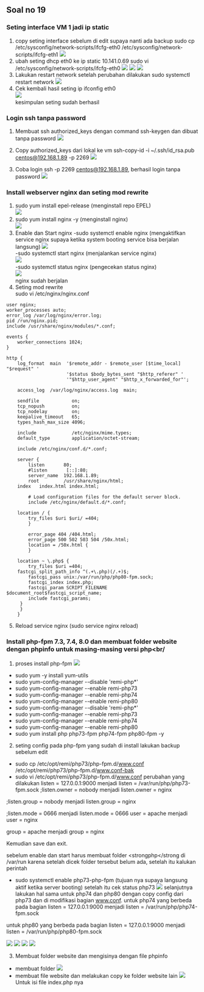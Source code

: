 
## Soal no 19

### Seting interface VM 1 jadi ip static
1) copy seting interface sebelum di edit supaya nanti ada backup
sudo cp /etc/sysconfig/network-scripts/ifcfg-eth0 /etc/sysconfig/network-scripts/ifcfg-eth1
![](https://github.com/batarok/barkah-simulasi-2022/blob/main/set-ip-statik1.png)
2) ubah seting dhcp eth0 ke ip static 10.141.0.69
sudo vi /etc/sysconfig/network-scripts/ifcfg-eth0
![](https://github.com/batarok/barkah-simulasi-2022/blob/main/set-ip-statik2.png)
![](https://github.com/batarok/barkah-simulasi-2022/blob/main/set-ip-statik3.png) 
![](https://github.com/batarok/barkah-simulasi-2022/blob/main/set-ip-statik4.png) 
3) Lakukan restart network setelah perubahan dilakukan
sudo systemctl restart network
![](https://github.com/batarok/barkah-simulasi-2022/blob/main/set-ip-statik5.png)
4) Cek kembali hasil seting ip
ifconfig eth0
\
![](https://github.com/batarok/barkah-simulasi-2022/blob/main/set-ip-statik6.png)
\
kesimpulan seting sudah berhasil
### Login ssh tanpa password
1) Membuat ssh authorized_keys dengan command ssh-keygen dan dibuat tanpa password
![](https://github.com/batarok/barkah-simulasi-2022/blob/main/ssh-keygen.png)

2) Copy authorized_keys dari lokal ke vm ssh-copy-id -i ~/.ssh/id_rsa.pub centos@192.168.1.89 -p 2269
![](https://github.com/batarok/barkah-simulasi-2022/blob/main/ssh2.png)
3) Coba login ssh -p 2269 centos@192.168.1.89, berhasil login tanpa password
![](https://github.com/batarok/barkah-simulasi-2022/blob/main/ssh3.png) 

### Install webserver nginx dan seting mod rewrite
1) sudo yum install epel-release (menginstall repo EPEL)
\
![](https://github.com/batarok/barkah-simulasi-2022/blob/main/epel-release.png) 
2) sudo yum install nginx -y (menginstall nginx)
\
![](https://github.com/batarok/barkah-simulasi-2022/blob/main/install-nginx.png) 
3) Enable dan Start nginx
-sudo systemctl enable nginx (mengaktifkan service nginx supaya ketika system booting service bisa berjalan langsung)
![](https://github.com/batarok/barkah-simulasi-2022/blob/main/enable-nginx.png) 
\
-sudo systemctl start nginx (menjalankan service nginx)
\
![](https://github.com/batarok/barkah-simulasi-2022/blob/main/start-nginx.png)
\
-sudo systemctl status nginx (pengecekan status nginx)
\
![](https://github.com/batarok/barkah-simulasi-2022/blob/main/status-nginx.png)
\
nginx sudah berjalan
4) Seting mod rewrite
\
sudo vi /etc/nginx/nginx.conf
```plaintext
user nginx;
worker_processes auto;
error_log /var/log/nginx/error.log;
pid /run/nginx.pid;
include /usr/share/nginx/modules/*.conf;

events {
    worker_connections 1024;
}

http {
    log_format  main  '$remote_addr - $remote_user [$time_local] "$request" '
                      '$status $body_bytes_sent "$http_referer" '
                      '"$http_user_agent" "$http_x_forwarded_for"';

    access_log  /var/log/nginx/access.log  main;

    sendfile            on;
    tcp_nopush          on;
    tcp_nodelay         on;
    keepalive_timeout   65;
    types_hash_max_size 4096;

    include             /etc/nginx/mime.types;
    default_type        application/octet-stream;

    include /etc/nginx/conf.d/*.conf;

    server {
        listen       80;
        #listen       [::]:80;
        server_name  192.168.1.89;
        root         /usr/share/nginx/html;
	index	index.html index.html;

        # Load configuration files for the default server block.
        include /etc/nginx/default.d/*.conf;

	location / {
        try_files $uri $uri/ =404;
    	}
	
        error_page 404 /404.html;
        error_page 500 502 503 504 /50x.html;
        location = /50x.html {
        }

	location ~ \.php$ {
        try_files $uri =404;
	fastcgi_split_path_info ^(.+\.php)(/.+)$;
        fastcgi_pass unix:/var/run/php/php80-fpm.sock;
        fastcgi_index index.php;
        fastcgi_param SCRIPT_FILENAME $document_root$fastcgi_script_name;
        include fastcgi_params;
   	 } 
   	 }
   	}
```

5) Reload service nginx (sudo service nginx reload)
### Install php-fpm 7.3, 7.4, 8.0 dan membuat folder website dengan phpinfo untuk masing-masing versi php<br/
1) proses install php-fpm
![](https://github.com/batarok/barkah-simulasi-2022/blob/main/install-remi-repo.png) 
- sudo yum -y install yum-utils
- sudo yum-config-manager --disable 'remi-php*'
- sudo yum-config-manager --enable remi-php73
- sudo yum-config-manager --enable remi-php74
- sudo yum-config-manager --enable remi-php80
- sudo yum-config-manager --disable 'remi-php*'
- sudo yum-config-manager --enable remi-php73
- sudo yum-config-manager --enable remi-php74
- sudo yum-config-manager --enable remi-php80
- sudo yum install php php73-fpm php74-fpm php80-fpm -y

2) seting config pada php-fpm yang sudah di install
lakukan backup sebelum edit
- sudo cp /etc/opt/remi/php73/php-fpm.d/www.conf /etc/opt/remi/php73/php-fpm.d/www.conf-bak
- sudo vi /etc/opt/remi/php73/php-fpm.d/www.conf
perubahan yang dilakukan
listen = 127.0.0.1:9000 menjadi listen = /var/run/php/php73-fpm.sock
;listen.owner = nobody menjadi listen.owner = nginx

;listen.group = nobody menjadi listen.group = nginx

;listen.mode = 0666 menjadi listen.mode = 0666
user = apache menjadi user = nginx

group = apache menjadi group = nginx

Kemudian save dan exit.


sebelum enable dan start harus membuat folder <strongphp</strong di /var/run karena setelah dicek folder tersebut belum ada, setelah itu kalukan perintah
- sudo systemctl enable php73-php-fpm (tujuan nya supaya langsung aktif ketika server booting) setelah itu cek status php73
![](https://github.com/batarok/barkah-simulasi-2022/blob/main/php73.png
) 
selanjutnya lakukan hal sama untuk php74 dan php80 dengan copy config dari php73 dan di modifikasi bagian www.conf.
untuk php74 yang berbeda pada bagian
listen = 127.0.0.1:9000 menjadi listen = /var/run/php/php74-fpm.sock

untuk php80 yang berbeda pada bagian
listen = 127.0.0.1:9000 menjadi listen = /var/run/php/php80-fpm.sock

![](https://github.com/batarok/barkah-simulasi-2022/blob/main/php74-1.png) 
![](https://github.com/batarok/barkah-simulasi-2022/blob/main/php74-2.png
) 
![](https://github.com/batarok/barkah-simulasi-2022/blob/main/php80-1.png
) 
![](https://github.com/batarok/barkah-simulasi-2022/blob/main/php80-2.png
) 

3) Membuat folder website dan mengisinya dengan file phpinfo
- membuat folder
![](https://github.com/batarok/barkah-simulasi-2022/blob/main/folder-web.png
)
- membuat file website dan melakukan copy ke folder website lain 
![](https://github.com/batarok/barkah-simulasi-2022/blob/main/file%20website.png
) 
Untuk isi file index.php nya
<?php phpinfo(); ?

4) melakukan seting nginx website 73 74 & 80
nginx website 73
location ~ /73 {
        try_files /73/$uri /73/$uri/ /73/index.php?q=$uri&$args;

		location ~* \.php$ {
		fastcgi_pass unix:/var/run/php/php73-fpm.sock;
		include fastcgi_params;
        	fastcgi_index index.php;
		fastcgi_split_path_info ^(.+\.php)(/.+)$;
		fastcgi_param PATH_INFO             $fastcgi_path_info;
        	fastcgi_param PATH_TRANSLATED       $document_root$fastcgi_path_info;
        	fastcgi_param SCRIPT_FILENAME $document_root$fastcgi_script_name;
        	 }
	
	}

nginx website 74
location ~ /74 {
        try_files /74/$uri /74/$uri/ /74/index.php?q=$uri&$args;

               location ~* \.php$ {
                fastcgi_pass unix:/var/run/php/php74-fpm.sock;
                include fastcgi_params;
                fastcgi_index index.php;
                fastcgi_split_path_info ^(.+\.php)(/.+)$;
                fastcgi_param PATH_INFO             $fastcgi_path_info;
                fastcgi_param PATH_TRANSLATED       $document_root$fastcgi_path_info;
                fastcgi_param SCRIPT_FILENAME $document_root$fastcgi_script_name;
                 }

        }

nginx website 80
location ~ /80 {
        try_files /80/$uri /80/$uri/ /80/index.php?q=$uri&$args;

                location ~* \.php$ {
                fastcgi_pass unix:/var/run/php/php80-fpm.sock;
                include fastcgi_params;
                fastcgi_index index.php;
                fastcgi_split_path_info ^(.+\.php)(/.+)$;
                fastcgi_param PATH_INFO             $fastcgi_path_info;
                fastcgi_param PATH_TRANSLATED       $document_root$fastcgi_path_info;
                fastcgi_param SCRIPT_FILENAME $document_root$fastcgi_script_name;
                 }

        }

untuk konfigurasi tersebut digabungkan dalam file nginx.conf yang ada di /etc/nginx/nginx.conf, jadi keseluruhan file config seperti ini;
user nginx;
worker_processes auto;
error_log /var/log/nginx/error.log;
pid /run/nginx.pid;

include /usr/share/nginx/modules/*.conf;

events {
    worker_connections 1024;
}

http {
    log_format  main  '$remote_addr - $remote_user [$time_local] "$request" '
                      '$status $body_bytes_sent "$http_referer" '
                      '"$http_user_agent" "$http_x_forwarded_for"';

    access_log  /var/log/nginx/access.log  main;

    sendfile            on;
    tcp_nopush          on;
    tcp_nodelay         on;
    keepalive_timeout   65;
    types_hash_max_size 4096;

    include             /etc/nginx/mime.types;
    default_type        application/octet-stream;
    include /etc/nginx/conf.d/*.conf;

    server {
        listen       80;
        #listen       [::]:80;
        server_name  192.168.1.89;
        root         /usr/share/nginx/html;
	index	index.html;

        include /etc/nginx/default.d/*.conf;

	location / {
        try_files $uri $uri/ =404;
    	}
	
	location ~ /73 {
        try_files /73/$uri /73/$uri/ /73/index.php?q=$uri&$args;

		location ~* \.php$ {
		fastcgi_pass unix:/var/run/php/php73-fpm.sock;
		include fastcgi_params;
        	fastcgi_index index.php;
		fastcgi_split_path_info ^(.+\.php)(/.+)$;
		fastcgi_param PATH_INFO             $fastcgi_path_info;
        	fastcgi_param PATH_TRANSLATED       $document_root$fastcgi_path_info;
        	fastcgi_param SCRIPT_FILENAME $document_root$fastcgi_script_name;
        	 }
	
	}

	
	location ~ /74 {
        try_files /74/$uri /74/$uri/ /74/index.php?q=$uri&$args;

               location ~* \.php$ {
                fastcgi_pass unix:/var/run/php/php74-fpm.sock;
                include fastcgi_params;
                fastcgi_index index.php;
                fastcgi_split_path_info ^(.+\.php)(/.+)$;
                fastcgi_param PATH_INFO             $fastcgi_path_info;
                fastcgi_param PATH_TRANSLATED       $document_root$fastcgi_path_info;
                fastcgi_param SCRIPT_FILENAME $document_root$fastcgi_script_name;
                 }

        }

	location ~ /80 {
        try_files /80/$uri /80/$uri/ /80/index.php?q=$uri&$args;

                location ~* \.php$ {
                fastcgi_pass unix:/var/run/php/php80-fpm.sock;
                include fastcgi_params;
                fastcgi_index index.php;
                fastcgi_split_path_info ^(.+\.php)(/.+)$;
                fastcgi_param PATH_INFO             $fastcgi_path_info;
                fastcgi_param PATH_TRANSLATED       $document_root$fastcgi_path_info;
                fastcgi_param SCRIPT_FILENAME $document_root$fastcgi_script_name;
                 }

        }
	
        error_page 404 /404.html;
        error_page 500 502 503 504 /50x.html;
        location = /50x.html {
        }

	location ~ \.php$ {
        try_files $uri =404;
        fastcgi_pass unix:/var/run/php/php80-fpm.sock;
        fastcgi_index index.php;
        fastcgi_param SCRIPT_FILENAME $document_root$fastcgi_script_name;
        include fastcgi_params;
   	 }
	

    }
}

Untuk link akses website
- [http://192.168.1.89:869/73](http://192.168.1.89:869/73)
- [http://192.168.1.89:869/74](http://192.168.1.89:869/74) 
- [http://192.168.1.89:869/80](http://192.168.1.89:869/80) 
<br/
###Seting interface ke 2 eth1
![](https://github.com/batarok/barkah-simulasi-2022/blob/main/eth1.png
) 
di ubah menjadi
![](https://github.com/batarok/barkah-simulasi-2022/blob/main/eth1-1.png
) 
- sudo systemctl restart network
- ifconfig
![](https://github.com/batarok/barkah-simulasi-2022/blob/main/eth1-2.png
) 
- Telnet ke ip 172.16.8.1 port 80
![](https://github.com/batarok/barkah-simulasi-2022/blob/main/telnet-1.png
) 
Telnet berhasil
![](https://github.com/batarok/barkah-simulasi-2022/blob/main/telnet-2.png
) 

-install wget

![](https://github.com/batarok/barkah-simulasi-2022/blob/main/install-wget.png
) 
-download file website http://172.16.8.1/web.tar.gz
![](https://github.com/batarok/barkah-simulasi-2022/blob/main/download-file-web1.png
) 
-ekstrak file web
![](https://github.com/batarok/barkah-simulasi-2022/blob/main/ekstrak-file-web.png
) 
-url website [http://192.168.1.89:869/index.php](http://192.168.1.89:869/index.php)  karena konfigurasi index utama pada nginx masih index.html

###install mysql dan phpmyadmin
1 sudo yum install mysql php-mysql -y
2 install phpmyadmin
![](https://github.com/batarok/barkah-simulasi-2022/blob/main/install-phpmyadmin.png
)
untuk http://192.168.1.89:869/phpMyAdmin belum bisa diakses, untuk solusi menggunakan adminer
-[http://192.168.1.89:869/admin](http://192.168.1.89:869/admin) 
![](https://github.com/batarok/barkah-simulasi-2022/blob/main/adminer.png) 
